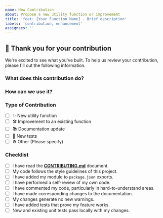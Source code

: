 ```yaml
---
name: New Contribution
about: Propose a new utility function or improvement
title: 'feat: [Your Function Name] - Brief description'
labels: 'contribution, enhancement'
assignees: ''
---
```


## 🚀 Thank you for your contribution

We're excited to see what you've built. To help us review your contribution, please fill out the following information.

### What does this contribution do?

<!-- A clear and concise description of the new utility function or improvement. -->
<!-- What problem does it solve? What value does it add? -->

### How can we use it?

<!-- Provide a clear example of how to use your function. -->
<!--
Example:
```typescript
import { yourNewFunction } from 'comercify/your-username';

const result = yourNewFunction(someInput);
console.log(result); // expected output
```
-->

### Type of Contribution

- [ ] ✨ New utility function
- [ ] 🛠️ Improvement to an existing function
- [ ] 📚 Documentation update
- [ ] 🧪 New tests
- [ ] ⚙️ Other (Please specify)

### Checklist

- [ ] I have read the **[CONTRIBUTING.md](CONTRIBUTING.md)** document.
- [ ] My code follows the style guidelines of this project.
- [ ] I have added my module to `package.json` exports.
- [ ] I have performed a self-review of my own code.
- [ ] I have commented my code, particularly in hard-to-understand areas.
- [ ] I have made corresponding changes to the documentation.
- [ ] My changes generate no new warnings.
- [ ] I have added tests that prove my feature works.
- [ ] New and existing unit tests pass locally with my changes.
